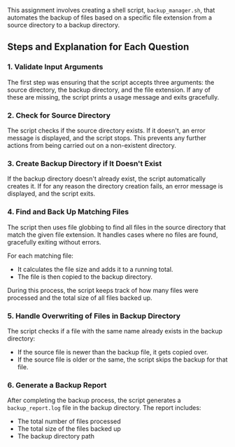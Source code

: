 This assignment involves creating a shell script, `backup_manager.sh`, that automates the backup of files based on a specific file extension from a source directory to a backup directory. 

## Steps and Explanation for Each Question

### **1. Validate Input Arguments**

   The first step was ensuring that the script accepts three arguments: the source directory, the backup directory, and the file extension. If any of these are missing, the script prints a usage message and exits gracefully.

### **2. Check for Source Directory**

   The script checks if the source directory exists. If it doesn't, an error message is displayed, and the script stops. This prevents any further actions from being carried out on a non-existent directory.

### **3. Create Backup Directory if It Doesn't Exist**

   If the backup directory doesn't already exist, the script automatically creates it. If for any reason the directory creation fails, an error message is displayed, and the script exits.

### **4. Find and Back Up Matching Files**

   The script then uses file globbing to find all files in the source directory that match the given file extension. It handles cases where no files are found, gracefully exiting without errors.
   
   For each matching file:
   - It calculates the file size and adds it to a running total.
   - The file is then copied to the backup directory.
   
   During this process, the script keeps track of how many files were processed and the total size of all files backed up.

### **5. Handle Overwriting of Files in Backup Directory**

   The script checks if a file with the same name already exists in the backup directory:
   - If the source file is newer than the backup file, it gets copied over.
   - If the source file is older or the same, the script skips the backup for that file.

### **6. Generate a Backup Report**

   After completing the backup process, the script generates a `backup_report.log` file in the backup directory. The report includes:
   - The total number of files processed
   - The total size of the files backed up
   - The backup directory path

